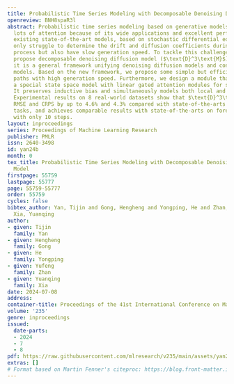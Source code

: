 ```yaml
---
title: Probabilistic Time Series Modeling with Decomposable Denoising Diffusion Model
openreview: BNH8spaR3l
abstract: Probabilistic time series modeling based on generative models has attracted
  lots of attention because of its wide applications and excellent performance. However,
  existing state-of-the-art models, based on stochastic differential equation, not
  only struggle to determine the drift and diffusion coefficients during the design
  process but also have slow generation speed. To tackle this challenge, we firstly
  propose decomposable denoising diffusion model ($\text{D}^3\text{M}$) and prove
  it is a general framework unifying denoising diffusion models and continuous flow
  models. Based on the new framework, we propose some simple but efficient probability
  paths with high generation speed. Furthermore, we design a module that combines
  a special state space model with linear gated attention modules for sequence modeling.
  It preserves inductive bias and simultaneously models both local and global dependencies.
  Experimental results on 8 real-world datasets show that $\text{D}^3\text{M}$ reduces
  RMSE and CRPS by up to 4.6% and 4.3% compared with state-of-the-arts on imputation
  tasks, and achieves comparable results with state-of-the-arts on forecasting tasks
  with only 10 steps.
layout: inproceedings
series: Proceedings of Machine Learning Research
publisher: PMLR
issn: 2640-3498
id: yan24b
month: 0
tex_title: Probabilistic Time Series Modeling with Decomposable Denoising Diffusion
  Model
firstpage: 55759
lastpage: 55777
page: 55759-55777
order: 55759
cycles: false
bibtex_author: Yan, Tijin and Gong, Hengheng and Yongping, He and Zhan, Yufeng and
  Xia, Yuanqing
author:
- given: Tijin
  family: Yan
- given: Hengheng
  family: Gong
- given: He
  family: Yongping
- given: Yufeng
  family: Zhan
- given: Yuanqing
  family: Xia
date: 2024-07-08
address:
container-title: Proceedings of the 41st International Conference on Machine Learning
volume: '235'
genre: inproceedings
issued:
  date-parts:
  - 2024
  - 7
  - 8
pdf: https://raw.githubusercontent.com/mlresearch/v235/main/assets/yan24b/yan24b.pdf
extras: []
# Format based on Martin Fenner's citeproc: https://blog.front-matter.io/posts/citeproc-yaml-for-bibliographies/
---
```

